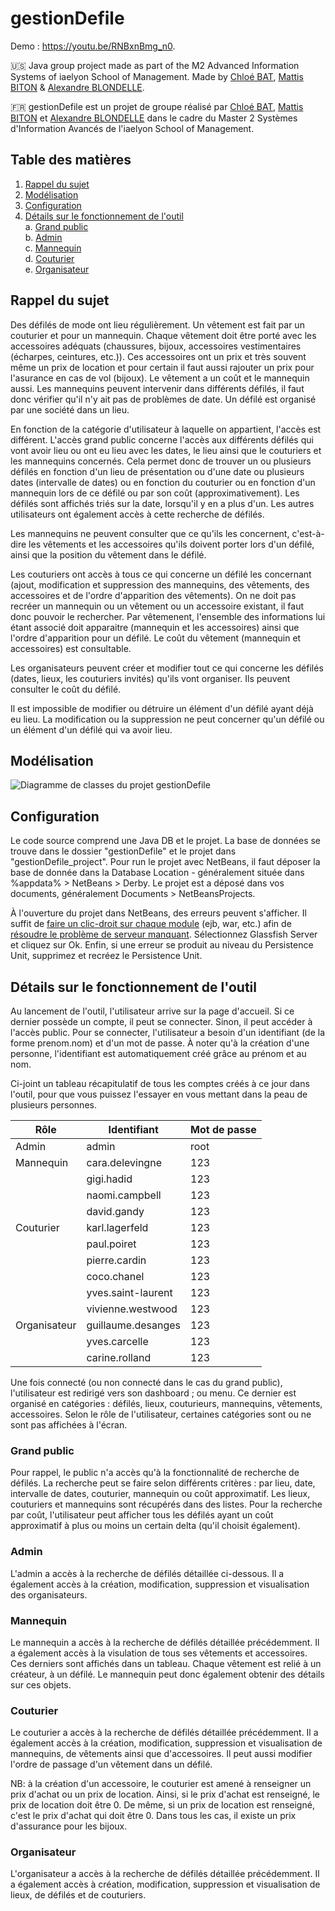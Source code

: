 # gestionDefile

Demo : https://youtu.be/RNBxnBmg_n0.

🇺🇸 Java group project made as part of the M2 Advanced Information Systems of iaelyon School of Management. Made by [Chloé BAT](https://github.com/batchloe), [Mattis BITON](https://github.com/mattisbiton/) & [Alexandre BLONDELLE](https://github.com/ablonlex).

🇫🇷 gestionDefile est un projet de groupe réalisé par [Chloé BAT](https://github.com/batchloe), [Mattis BITON](https://github.com/mattisbiton/) et [Alexandre BLONDELLE](https://github.com/ablonlex) dans le cadre du Master 2 Systèmes d'Information Avancés de l'iaelyon School of Management.

## Table des matières
1. [Rappel du sujet](#rappel-du-sujet)
2. [Modélisation](#modélisation)
3. [Configuration](#configuration)
4. [Détails sur le fonctionnement de l'outil](#détails-sur-le-fonctionnement-de-loutil)\
  a. [Grand public](#grand-public)\
  b. [Admin](#admin)\
  c. [Mannequin](#mannequin)\
  d. [Couturier](#couturier)\
  e. [Organisateur](#organisateur)

## Rappel du sujet

Des défilés de mode ont lieu régulièrement. Un vêtement est fait par un couturier et pour un mannequin. Chaque vêtement doit être porté avec les accessoires adéquats (chaussures, bijoux, accessoires vestimentaires (écharpes, ceintures, etc.)). Ces accessoires ont un prix et très souvent même un prix de location et pour certain il faut aussi rajouter un prix pour l'asurance en cas de vol (bijoux). Le vêtement a un coût et le mannequin aussi. Les mannequins peuvent intervenir dans différents défilés, il faut donc vérifier qu'il n'y ait pas de problèmes de date. Un défilé est organisé par une société dans un lieu.

En fonction de la catégorie d'utilisateur à laquelle on appartient, l'accès est différent. L'accès grand public concerne l'accès aux différents défilés qui vont avoir lieu ou ont eu lieu avec les dates, le lieu ainsi que le couturiers et les mannequins concernés. Cela permet donc de trouver un ou plusieurs défilés en fonction d'un lieu de présentation ou d'une date ou plusieurs dates (intervalle de dates) ou en fonction du couturier ou en fonction d'un mannequin lors de ce défilé ou par son coût (approximativement). Les défilés sont affichés triés sur la date, lorsqu'il y en a plus d'un. Les autres utilisateurs ont également accès à cette recherche de défilés.

Les mannequins ne peuvent consulter que ce qu'ils les concernent, c'est-à-dire les vêtements et les accessoires qu'ils doivent porter lors d'un défilé, ainsi que la position du vêtement dans le défilé.

Les couturiers ont accès à tous ce qui concerne un défilé les concernant (ajout, modification et suppression des mannequins, des vêtements, des accessoires et de l'ordre d'apparition des vêtements). On ne doit pas recréer un mannequin ou un vêtement ou un accessoire existant, il faut donc pouvoir le rechercher. Par vêtemenent, l'ensemble des informations lui étant associé doit apparaitre (mannequin et les accessoires) ainsi que l'ordre d'apparition pour un défilé. Le coût du vêtement (mannequin et accessoires) est consultable.

Les organisateurs peuvent créer et modifier tout ce qui concerne les défilés (dates, lieux, les couturiers invités) qu'ils vont organiser. Ils peuvent consulter le coût du défilé.

Il est impossible de modifier ou détruire un élément d'un défilé ayant déjà eu lieu. La modification ou la suppression ne peut concerner qu'un défilé ou un élément d'un défilé qui va avoir lieu.

## Modélisation

![Diagramme de classes du projet gestionDefile](https://i.imgur.com/t0e0iEN.png)

## Configuration

Le code source comprend une Java DB et le projet. La base de données se trouve dans le dossier "gestionDefile" et le projet dans "gestionDefile_project". Pour run le projet avec NetBeans, il faut déposer la base de donnée dans la Database Location - généralement située dans %appdata% > NetBeans > Derby. Le projet est a déposé dans vos documents, généralement Documents > NetBeansProjects.

À l'ouverture du projet dans NetBeans, des erreurs peuvent s'afficher. Il suffit de [faire un clic-droit sur chaque module](https://i.imgur.com/stO25YF.png) (ejb, war, etc.) afin de [résoudre le problème de serveur manquant](https://i.imgur.com/nW83cKe.png). Sélectionnez Glassfish Server et cliquez sur Ok. Enfin, si une erreur se produit au niveau du Persistence Unit, supprimez et recréez le Persistence Unit.

## Détails sur le fonctionnement de l'outil

Au lancement de l'outil, l'utilisateur arrive sur la page d'accueil. Si ce dernier possède un compte, il peut se connecter. Sinon, il peut accéder à l'accès public. Pour se connecter, l'utilisateur a besoin d'un identifiant (de la forme prenom.nom) et d'un mot de passe. À noter qu'à la création d'une personne, l'identifiant est automatiquement créé grâce au prénom et au nom. 

Ci-joint un tableau récapitulatif de tous les comptes créés à ce jour dans l'outil, pour que vous puissez l'essayer en vous mettant dans la peau de plusieurs personnes.

| Rôle  | Identifiant | Mot de passe |
| ------------- | ------------- | ------------ |
| Admin  | admin  | root |
| Mannequin  | cara.delevingne  | 123 |
|  | gigi.hadid  | 123 |
|  | naomi.campbell  | 123 |
|  | david.gandy | 123 |
| Couturier | karl.lagerfeld  | 123 |
|  | paul.poiret  | 123 |
|  | pierre.cardin  | 123 |
|  | coco.chanel  | 123 |
|  | yves.saint-laurent  | 123 |
|  | vivienne.westwood  | 123 |
| Organisateur | guillaume.desanges  | 123 |
|  | yves.carcelle  | 123 |
|  | carine.rolland  | 123 |

Une fois connecté (ou non connecté dans le cas du grand public), l'utilisateur est redirigé vers son dashboard ; ou menu. Ce dernier est organisé en catégories : défilés, lieux, couturieurs, mannequins, vêtements, accessoires. Selon le rôle de l'utilisateur, certaines catégories sont ou ne sont pas affichées à l'écran.

### Grand public

Pour rappel, le public n'a accès qu'à la fonctionnalité de recherche de défilés. La recherche peut se faire selon différents critères : par lieu, date, intervalle de dates, couturier, mannequin ou coût approximatif. Les lieux, couturiers et mannequins sont récupérés dans des listes. Pour la recherche par coût, l'utilisateur peut afficher tous les défilés ayant un coût approximatif à plus ou moins un certain delta (qu'il choisit également).

### Admin

L'admin a accès à la recherche de défilés détaillée ci-dessous. Il a également accès à la création, modification, suppression et visualisation des organisateurs.

### Mannequin

Le mannequin a accès à la recherche de défilés détaillée précédemment. Il a également accès à la visulation de tous ses vêtements et accessoires. Ces derniers sont affichés dans un tableau. Chaque vêtement est relié à un créateur, à un défilé. Le mannequin peut donc également obtenir des détails sur ces objets.

### Couturier

Le couturier a accès à la recherche de défilés détaillée précédemment. Il a également accès à la création, modification, suppression et visualisation de mannequins, de vêtements ainsi que d'accessoires. Il peut aussi modifier l'ordre de passage d'un vêtement dans un défilé.

NB: à la création d'un accessoire, le couturier est amené à renseigner un prix d'achat ou un prix de location. Ainsi, si le prix d'achat est renseigné, le prix de location doit être 0. De même, si un prix de location est renseigné, c'est le prix d'achat qui doit être 0. Dans tous les cas, il existe un prix d'assurance pour les bijoux.

### Organisateur

L'organisateur a accès à la recherche de défilés détaillée précédemment. Il a également accès à création, modification, suppression et visualisation de lieux, de défilés et de couturiers.
